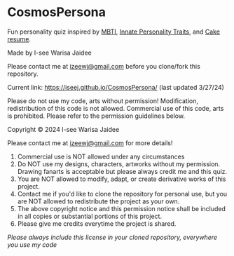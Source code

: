 # CosmosPersona
Fun personality quiz inspired by [MBTI](https://www.16personalities.com/free-personality-test), [Innate Personality Traits](https://typeofyou.alltheway.tw/en/), and [Cake resume](https://www.cakeresume.com/campaigns/what-cake-r-u/en?locale=en).


Made by I-see Warisa Jaidee

Please contact me at izeewj@gmail.com before you clone/fork this repository. 

Current link: https://iseej.github.io/CosmosPersona/ (last updated 3/27/24)

Please do not use my code, arts without permission! 
Modification, redistribution of this code is not allowed.
Commercial use of this code, arts is prohibited. Please refer to the permission guidelines below.


Copyright &copy; 2024 I-see Warisa Jaidee

Please contact me at izeewj@gmail.com for more details!

1. Commercial use is NOT allowed under any circumstances
2. Do NOT use my designs, characters, artworks without my permission. Drawing fanarts is acceptable but please always credit me and this quiz. 
3. You are NOT allowed to modify, adapt, or create derivative works of this project.
4. Contact me if you'd like to clone the repository for personal use, but you are NOT allowed to redistribute the project as your own.
5. The above copyright notice and this permission notice shall be included in all copies or substantial portions of this project.
6. Please give me credits everytime the project is shared.

*Please always include this license in your cloned repository, everywhere you use my code*
